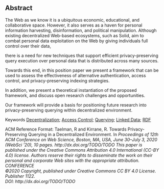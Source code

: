 ## Abstract
<!-- Context      -->
The Web as we know it is a ubiquitous economic, educational, and collaborative space.
However, it also serves as a haven for personal information harvesting, disinformation, and political manipulation.
Although existing decentralized Web-based ecosystems, such as Solid,
aim to combat personal data exploitation on the Web by giving individuals full control over their data,
<!-- Need         -->
there is a need for new techniques that support efficient privacy-preserving query execution over personal data that is distributed across many sources.
<!-- Task         -->
<!-- Object       -->
Towards this end, in this position paper we present a framework that can be used
to assess the effectiveness of alternative authentication, access control, and privacy-preserving indexing strategies.
<!-- Findings     -->
In addition, we present a theoretical instantiation of the proposed framework, and discuss open research challenges and opportunities.
<!-- Conclusion   -->
<!-- Perspectives -->
Our framework will provide a basis for positioning future research
into privacy-preserving querying within decentralized environment.



<span id="keywords" rel="schema:about"><span class="title">Keywords</span>
<a href="https://en.wikipedia.org/wiki/Decentralization" resource="http://dbpedia.org/resource/Decentralization">Decentralization</a>;
<a href="https://en.wikipedia.org/wiki/Access_Control" resource="http://dbpedia.org/resource/Access_Control">Access Control</a>;
<a href="https://en.wikipedia.org/wiki/Querying" resource="http://dbpedia.org/resource/Querying">Querying</a>;
<a href="https://en.wikipedia.org/wiki/Linked_Data" resource="http://dbpedia.org/resource/Linked_Data">Linked Data</a>;
<a href="https://en.wikipedia.org/wiki/Resource_Description_Framework" resource="http://dbpedia.org/resource/Resource_Description_Framework">RDF</a>
</span>

<span class="printonly" id="acmreferenceformat">
<span class="title">ACM Reference Format:</span>
Taelman, R and Kirrane, R. Towards Privacy-Preserving Querying in a Decentralized Environment. In <i>Proceedings of 12th ACM Conference on Web Science, Boston, MA, USA, June 30–July 3, 2020 (WebSci ’20), 10 pages.
<i>http://dx.doi.org/TODO/TODO</i>
</span>

<span class="printonly firstpagefooter">
<span class="footnotecopyright">
This paper is published under the Creative Commons Attribution 4.0 International (CC-BY 4.0) license.
Authors reserve their rights to disseminate the work on their personal and corporate Web sites with the appropriate attribution.<br />
<span style="font-style:italic">CONFERENCE</span><br />
©2020 Copyright,
published under Creative Commons CC BY 4.0 License.<br />
Publisher 1122.<br />
DOI: http://dx.doi.org/TODO/TODO
</span>
</span>
